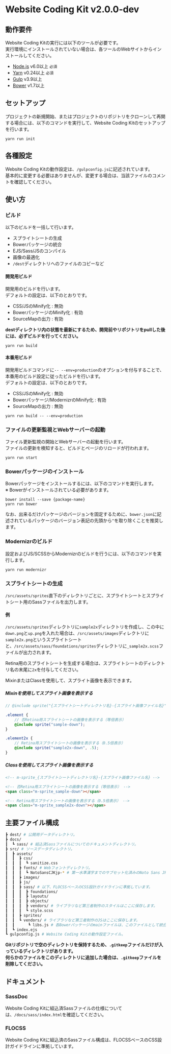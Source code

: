 # Website Coding Kit v2.0.0-dev

## 動作要件

Website Coding Kitの実行には以下のツールが必要です。  
実行環境にインストールされていない場合は、各ツールのWebサイトからインストールしてください。

- [Node.js](https://nodejs.org/ja/) v6.0以上 `必須`
- [Yarn](https://yarnpkg.com/) v0.24以上 `必須`
- [Gulp](http://gulpjs.com/) v3.9以上
- [Bower](https://bower.io/) v1.7以上

## セットアップ

プロジェクトの新規開始、またはプロジェクトのリポジトリをクローンして再開する場合には、以下のコマンドを実行して、Website Coding Kitのセットアップを行います。

```
yarn run init
```

## 各種設定

Website Coding Kitの動作設定は、`/gulpconfig.js`に記述されています。  
基本的に変更する必要はありませんが、変更する場合は、当該ファイルのコメントを確認してください。

## 使い方

### ビルド

以下のビルドを一括して行います。

- スプライトシートの生成
- Bowerパッケージの統合
- EJS/Sass/JSのコンパイル
- 画像の最適化
- `/dest`ディレクトリへのファイルのコピーなど

#### 開発用ビルド

開発用のビルドを行います。  
デフォルトの設定は、以下のとおりです。

- CSS/JSのMinify化 : 無効
- BowerパッケージのMinify化 : 有効
- SourceMapの出力 : 有効

**destディレクトリ内の状態を最新にするため、開発前やリポジトリをpullした後には、必ずビルドを行ってください。**

```console
yarn run build
```

#### 本番用ビルド

開発用ビルドコマンドに`-- --env=production`のオプションを付与することで、本番用のビルド設定に従ったビルドを行います。  
デフォルトの設定は、以下のとおりです。

- CSS/JSのMinify化 : 無効
- Bowerパッケージ/ModernizrのMinify化 : 有効
- SourceMapの出力 : 無効

```console
yarn run build -- --env=production
```

### ファイルの更新監視とWebサーバーの起動

ファイル更新監視の開始とWebサーバーの起動を行います。  
ファイルの更新を検知すると、ビルドとページのリロードが行われます。

```console
yarn run start
```

### Bowerパッケージのインストール

Bowerパッケージをインストールするには、以下のコマンドを実行します。  
※ Bowerがインストールされている必要があります。

```
bower install --save {package-name}
yarn run bower
```

なお、出来るだけパッケージのバージョンを固定するために、`bower.json`に記述されているパッケージのバージョン表記の先頭から`^`を取り除くことを推奨します。

### Modernizrのビルド

設定およびJS/SCSSからModernizrのビルドを行うには、以下のコマンドを実行します。

```console
yarn run modernizr
```

### スプライトシートの生成

`/src/assets/sprites`直下のディレクトリごとに、スプライトシートとスプライトシート用のSassファイルを出力します。

#### 例

`/src/assets/sprites`ディレクトリに`sample2x`ディレクトリを作成し、この中に`down.png`と`up.png`を入れた場合は、`/src/assets/images`ディレクトリに`sample2x.png`というスプライトシートと、`/src/assets/sass/foundations/sprites`ディレクトリに`_sample2x.scss`ファイルが出力されます。

Retina用のスプライトシートを生成する場合は、スプライトシートのディレクトリ名の末尾に`2x`を付与してください。

MixinまたはClassを使用して、スプライト画像を表示できます。

##### Mixinを使用してスプライト画像を表示する

```scss
// @include sprite("{スプライトシートディレクトリ名}-{スプライト画像ファイル名}", {表示倍率});

.element {
	// 否Retina用スプライトシートの画像を表示する（等倍表示）
	@include sprite("sample-down");
}

.element2x {
	// Retina用スプライトシートの画像を表示する（0.5倍表示）
	@include sprite("sample2x-down", .5);
}
```

##### Classを使用してスプライト画像を表示する

```html
<!-- m-sprite_{スプライトシートディレクトリ名}-{スプライト画像ファイル名} -->

<!-- 否Retina用スプライトシートの画像を表示する（等倍表示） -->
<span class="m-sprite_sample-down"></span>

<!-- Retina用スプライトシートの画像を表示する（0.5倍表示） -->
<span class="m-sprite_sample2x-down"></span>
```

## 主要ファイル構成

```sh
┣ dest/ # 公開用データディレクトリ。
┣ docs/
┃  ┗ sass/ # 組込済Sassファイルについてのドキュメントディレクトリ。
┣ src/ # ソースデータディレクトリ。
┃  ┣ assets/
┃  ┃  ┣ css/
┃  ┃  ┃  ┗ sanitize.css
┃  ┃  ┣ fonts/ # Webフォントディレクトリ。
┃  ┃  ┃  ┗ NotoSansCJKjp-* # 第一水準漢字までのサブセット化済みのNoto Sans JPのWebフォントファイル。
┃  ┃  ┣ images/
┃  ┃  ┣ js/
┃  ┃  ┣ sass/ # 以下、FLOCSSベースのCSS設計ガイドラインに準拠しています。
┃  ┃  ┃  ┣ foundations/
┃  ┃  ┃  ┣ layouts/
┃  ┃  ┃  ┣ objects/
┃  ┃  ┃  ┣ vendors/ # ライブラリなど第三者制作のスタイルはここに保存します。
┃  ┃  ┃  ┗ style.scss
┃  ┃  ┣ sprites/
┃  ┃  ┗ vendors/ # ライブラリなど第三者制作のJSはここに保存します。
┃  ┃      ┗ libs.js # 各Bowerパッケージのmainファイルは、このファイルとして統合して出力されます。
┃  ┗ index.ejs
┗ gulpconfig.js # Website Coding Kitの動作設定ファイル。
```

**Gitリポジトリで空のディレクトリを保持するため、`.gitkeep`ファイルだけが入っているディレクトリがあります。  
何らかのファイルをこのディレクトリに追加した場合は、`.gitkeep`ファイルを削除してください。**

## ドキュメント

### SassDoc

Website Coding Kitに組込済Sassファイルの仕様については、`/docs/sass/index.html`を確認してください。

### FLOCSS

Website Coding Kitに組込済のSassファイル構成は、FLOCSSベースのCSS設計ガイドラインに準拠しています。

